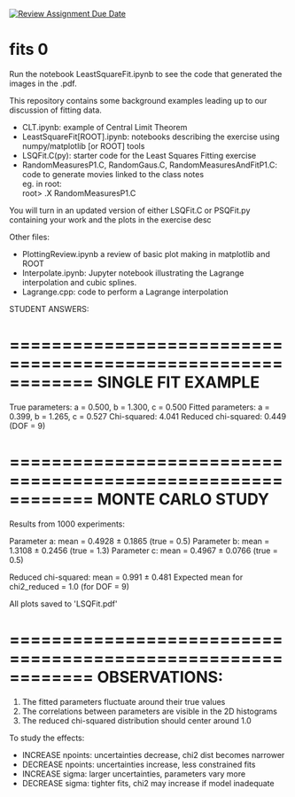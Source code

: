 [![Review Assignment Due Date](https://classroom.github.com/assets/deadline-readme-button-22041afd0340ce965d47ae6ef1cefeee28c7c493a6346c4f15d667ab976d596c.svg)](https://classroom.github.com/a/vaI1V9HX)
# fits 0

Run the notebook LeastSquareFit.ipynb to see the code that generated the images in the .pdf.  
  


This repository contains some background examples leading up to 
our discussion of fitting data.  

- CLT.ipynb: example of Central Limit Theorem
- LeastSquareFit[ROOT].ipynb: notebooks describing the exercise using numpy/matplotlib [or ROOT] tools
- LSQFit.C(py): starter code for the Least Squares Fitting exercise
- RandomMeasuresP1.C, RandomGaus.C, RandomMeasuresAndFitP1.C: code to generate movies linked to the class notes<br/>
eg. in root: <br>
root> .X RandomMeasuresP1.C

You will turn in an updated version of either LSQFit.C or PSQFit.py containing your work and the plots in the exercise desc


Other files:
- PlottingReview.ipynb a review of basic plot making in matplotlib and ROOT
- Interpolate.ipynb: Jupyter notebook illustrating the Lagrange interpolation and cubic splines.
- Lagrange.cpp: code to perform a Lagrange interpolation



STUDENT ANSWERS:

============================================================
SINGLE FIT EXAMPLE
============================================================
True parameters:   a = 0.500, b = 1.300, c = 0.500
Fitted parameters: a = 0.399, b = 1.265, c = 0.527
Chi-squared: 4.041
Reduced chi-squared: 0.449 (DOF = 9)

============================================================
MONTE CARLO STUDY
============================================================

Results from 1000 experiments:

Parameter a: mean = 0.4928 ± 0.1865 (true = 0.5)
Parameter b: mean = 1.3108 ± 0.2456 (true = 1.3)
Parameter c: mean = 0.4967 ± 0.0766 (true = 0.5)

Reduced chi-squared: mean = 0.991 ± 0.481
Expected mean for chi2_reduced = 1.0 (for DOF = 9)

All plots saved to 'LSQFit.pdf'

============================================================
OBSERVATIONS:
============================================================
1. The fitted parameters fluctuate around their true values
2. The correlations between parameters are visible in the 2D histograms
3. The reduced chi-squared distribution should center around 1.0

To study the effects:
- INCREASE npoints: uncertainties decrease, chi2 dist becomes narrower
- DECREASE npoints: uncertainties increase, less constrained fits
- INCREASE sigma: larger uncertainties, parameters vary more
- DECREASE sigma: tighter fits, chi2 may increase if model inadequate